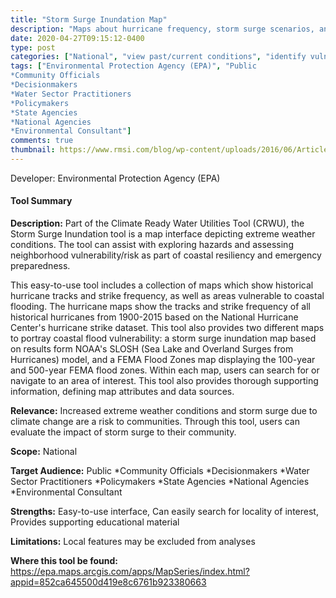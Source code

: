 ```yaml
---
title: "Storm Surge Inundation Map"
description: "Maps about hurricane frequency, storm surge scenarios, and FEMA flood zones"
date: 2020-04-27T09:15:12-0400
type: post
categories: ["National", "view past/current conditions", "identify vulnerabilities", "Coastal"]
tags: ["Environmental Protection Agency (EPA)", "Public
*Community Officials 
*Decisionmakers
*Water Sector Practitioners
*Policymakers
*State Agencies
*National Agencies
*Environmental Consultant"]
comments: true
thumbnail: https://www.rmsi.com/blog/wp-content/uploads/2016/06/Article-04.jpg
---
```

Developer: Environmental Protection Agency (EPA)

#### Tool Summary
**Description:** Part of the Climate Ready Water Utilities Tool (CRWU), the Storm Surge Inundation tool is a map interface depicting extreme weather conditions. The tool can assist with exploring hazards and assessing neighborhood vulnerability/risk as part of coastal resiliency and emergency preparedness. 

This easy-to-use tool includes a collection of maps which show historical hurricane tracks and strike frequency, as well as areas vulnerable to coastal flooding. The hurricane maps show the tracks and strike frequency of all historical hurricanes from 1900-2015 based on the National Hurricane Center's hurricane strike dataset. This tool also provides two different maps to portray coastal flood vulnerability: a storm surge inundation map based on results form NOAA's SLOSH (Sea Lake and Overland Surges from Hurricanes) model, and a FEMA Flood Zones map displaying the 100-year and 500-year FEMA flood zones. Within each map, users can search for or navigate to an area of interest. This tool also provides thorough supporting information, defining map attributes and data sources.

**Relevance:** Increased extreme weather conditions and storm surge due to climate change are a risk to communities. Through this tool, users can evaluate the impact of storm surge to their community.

**Scope:** National

**Target Audience:** Public
*Community Officials 
*Decisionmakers
*Water Sector Practitioners
*Policymakers
*State Agencies
*National Agencies
*Environmental Consultant

**Strengths:** Easy-to-use interface, Can easily search for locality of interest, Provides supporting educational material

**Limitations:** Local features may be excluded from analyses

**Where this tool be found:** https://epa.maps.arcgis.com/apps/MapSeries/index.html?appid=852ca645500d419e8c6761b923380663
